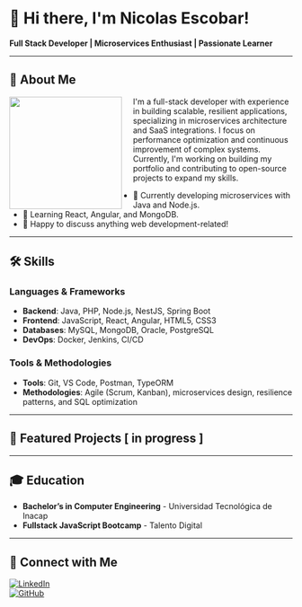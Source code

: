# 👋 Hi there, I'm Nicolas Escobar!

**Full Stack Developer | Microservices Enthusiast | Passionate Learner**

---

## 🚀 About Me
<p align="left">
  <img src="https://media.giphy.com/media/xTiN0CNHgoRf1Ha7CM/giphy.gif?cid=790b7611w0or00wdhncio8k8x1nhncnbihqxd8cta1fc2zn8&ep=v1_gifs_trending&rid=giphy.gif&ct=g" width="200" align="left" style="margin-right: 20px;"/>
  I'm a full-stack developer with experience in building scalable, resilient applications, specializing in microservices architecture and SaaS integrations. I focus on performance optimization and continuous improvement of complex systems. Currently, I'm working on building my portfolio and contributing to open-source projects to expand my skills.
</p>

- 🔭 Currently developing microservices with Java and Node.js.
- 🌱 Learning React, Angular, and MongoDB.
- 💬 Happy to discuss anything web development-related!

---

## 🛠 Skills

### Languages & Frameworks

- **Backend**: Java, PHP, Node.js, NestJS, Spring Boot
- **Frontend**: JavaScript, React, Angular, HTML5, CSS3
- **Databases**: MySQL, MongoDB, Oracle, PostgreSQL
- **DevOps**: Docker, Jenkins, CI/CD

### Tools & Methodologies

- **Tools**: Git, VS Code, Postman, TypeORM
- **Methodologies**: Agile (Scrum, Kanban), microservices design, resilience patterns, and SQL optimization

---

## 📂 Featured Projects [ in progress ] 


---

## 🎓 Education

- **Bachelor’s in Computer Engineering** - Universidad Tecnológica de Inacap
- **Fullstack JavaScript Bootcamp** - Talento Digital

---

## 🤝 Connect with Me

[![LinkedIn](https://img.shields.io/badge/-LinkedIn-0077B5?style=for-the-badge&logo=LinkedIn&logoColor=ffffff)](https://www.linkedin.com/in/nicolás-alejandro-escobar-villegas/)  
[![GitHub](https://img.shields.io/badge/-GitHub-181717?style=for-the-badge&logo=GitHub&logoColor=ffffff)](https://github.com/NicolasAEV)

